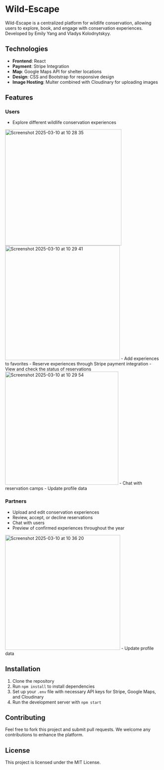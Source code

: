# Wild-Escape

Wild-Escape is a centralized platform for wildlife conservation, allowing users to explore, book, and engage with conservation experiences. Developed by Emily Yang and Vladys Kolodnytskyy.

## Technologies

- **Frontend**: React
- **Payment**: Stripe Integration
- **Map**: Google Maps API for shelter locations
- **Design**: CSS and Bootstrap for responsive design
- **Image Hosting**: Multer combined with Cloudinary for uploading images

## Features

### Users
- Explore different wildlife conservation experiences
<img width="375" alt="Screenshot 2025-03-10 at 10 28 35" src="https://github.com/user-attachments/assets/358909fc-be45-42ff-adce-7605045a6d00" />
<img width="370" alt="Screenshot 2025-03-10 at 10 29 41" src="https://github.com/user-attachments/assets/b1f3d06a-d8d8-408e-93a8-7ac1d036bb10" />
- Add experiences to favorites
- Reserve experiences through Stripe payment integration
- View and check the status of reservations
<img width="365" alt="Screenshot 2025-03-10 at 10 29 54" src="https://github.com/user-attachments/assets/9ad19975-3fc8-40d6-a353-a2b62cf1ac4b" />
- Chat with reservation camps
- Update profile data

### Partners
- Upload and edit conservation experiences
- Review, accept, or decline reservations
- Chat with users
- Preview of confirmed experiences throughout the year
<img width="371" alt="Screenshot 2025-03-10 at 10 36 20" src="https://github.com/user-attachments/assets/cf35eacf-b48f-476e-8723-7edd337b8459" />
- Update profile data

## Installation

1. Clone the repository
2. Run `npm install` to install dependencies
3. Set up your `.env` file with necessary API keys for Stripe, Google Maps, and Cloudinary
4. Run the development server with `npm start`

## Contributing

Feel free to fork this project and submit pull requests. We welcome any contributions to enhance the platform.

## License

This project is licensed under the MIT License.

